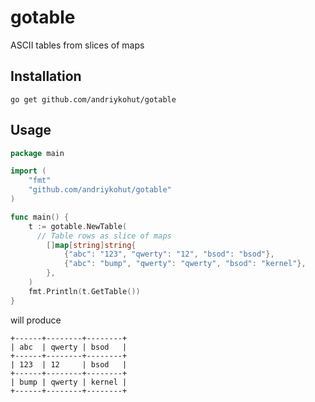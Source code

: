 gotable
=======

ASCII tables from slices of maps

## Installation
`go get github.com/andriykohut/gotable`
## Usage
```go
package main

import (
	"fmt"
	"github.com/andriykohut/gotable"
)

func main() {
	t := gotable.NewTable(
	  // Table rows as slice of maps
		[]map[string]string{
			{"abc": "123", "qwerty": "12", "bsod": "bsod"},
			{"abc": "bump", "qwerty": "qwerty", "bsod": "kernel"},
		},
	)
	fmt.Println(t.GetTable())
}
```
will produce
```
+------+--------+--------+
| abc  | qwerty | bsod   |
+------+--------+--------+
| 123  | 12     | bsod   |
+------+--------+--------+
| bump | qwerty | kernel |
+------+--------+--------+
```
